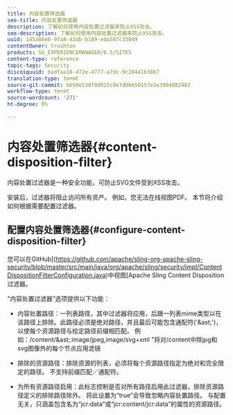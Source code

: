 ```yaml
---
title: 内容处置筛选器
seo-title: 内容处置筛选器
description: 了解如何使用内容处置过滤器来防止XSS攻击。
seo-description: 了解如何使用内容处置过滤器来防止XSS攻击。
uuid: 145a88e0-9fa8-42db-b189-eda507c33049
contentOwner: trushton
products: SG_EXPERIENCEMANAGER/6.5/SITES
content-type: reference
topic-tags: Security
discoiquuid: badfaa18-472e-4777-a7dc-9c28441b38b7
translation-type: tm+mt
source-git-commit: bb50e530f0d015c0e7d06650157e3e3994082483
workflow-type: tm+mt
source-wordcount: '271'
ht-degree: 0%

---
```



# 内容处置筛选器{#content-disposition-filter}

内容处置过滤器是一种安全功能，可防止SVG文件受到XSS攻击。

安装后，过滤器将阻止访问所有资产。 例如，您无法在线视图PDF。 本节将介绍如何根据需要配置过滤器。

## 配置内容处置筛选器{#configure-content-disposition-filter}

您可以在GitHub](https://github.com/apache/sling-org-apache-sling-security/blob/master/src/main/java/org/apache/sling/security/impl/ContentDispositionFilterConfiguration.java)中视图[Apache Sling Content Disposition过滤器。

“内容处置过滤器”选项提供以下功能：

* 内容处置路径：一列表路径，其中过滤器将应用，后跟一列表mime类型以在该路径上排除。此路径必须是绝对路径，并且最后可能包含通配符(&#39;&amp;ast;&#39;)，以使每个资源路径与给定路径前缀相匹配。 例如：/content/&amp;ast;:image/jpeg,image/svg+xml &quot;将对/content中除jpg和svg图像外的每个节点应用滤镜

* 排除的资源路径：排除资源的列表，必须将每个资源路径指定为绝对和完全限定的路径。 不支持前缀匹配／通配符。

* 为所有资源路径启用：此标志控制是否对所有路径启用此过滤器，排除资源路径定义的排除路径除外。 将此设置为“true”会导致忽略内容处置路径。 与配置无关，只涵盖包含名为“jcr:data”或“jcr:content/jcr:data”的属性的资源路径。
